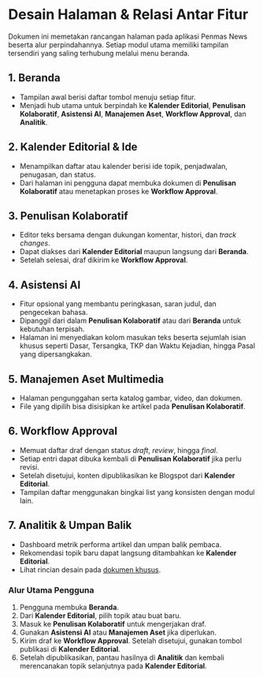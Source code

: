 # Desain Halaman & Relasi Antar Fitur

Dokumen ini memetakan rancangan halaman pada aplikasi Penmas News beserta alur perpindahannya. Setiap modul utama memiliki tampilan tersendiri yang saling terhubung melalui menu beranda.

## 1. Beranda
- Tampilan awal berisi daftar tombol menuju setiap fitur.
- Menjadi hub utama untuk berpindah ke **Kalender Editorial**, **Penulisan Kolaboratif**, **Asistensi AI**, **Manajemen Aset**, **Workflow Approval**, dan **Analitik**.

## 2. Kalender Editorial & Ide
- Menampilkan daftar atau kalender berisi ide topik, penjadwalan, penugasan, dan status.
- Dari halaman ini pengguna dapat membuka dokumen di **Penulisan Kolaboratif** atau menetapkan proses ke **Workflow Approval**.

## 3. Penulisan Kolaboratif
- Editor teks bersama dengan dukungan komentar, histori, dan _track changes_.
- Dapat diakses dari **Kalender Editorial** maupun langsung dari **Beranda**.
- Setelah selesai, draf dikirim ke **Workflow Approval**.

## 4. Asistensi AI
- Fitur opsional yang membantu peringkasan, saran judul, dan pengecekan bahasa.
- Dipanggil dari dalam **Penulisan Kolaboratif** atau dari **Beranda** untuk kebutuhan terpisah.
- Halaman ini menyediakan kolom masukan teks beserta sejumlah isian khusus seperti Dasar, Tersangka, TKP dan Waktu Kejadian, hingga Pasal yang dipersangkakan.

## 5. Manajemen Aset Multimedia
- Halaman pengunggahan serta katalog gambar, video, dan dokumen.
- File yang dipilih bisa disisipkan ke artikel pada **Penulisan Kolaboratif**.

## 6. Workflow Approval
- Memuat daftar draf dengan status _draft_, _review_, hingga _final_.
- Setiap entri dapat dibuka kembali di **Penulisan Kolaboratif** jika perlu revisi.
- Setelah disetujui, konten dipublikasikan ke Blogspot dari **Kalender Editorial**.
- Tampilan daftar menggunakan bingkai list yang konsisten dengan modul lain.

## 7. Analitik & Umpan Balik
- Dashboard metrik performa artikel dan umpan balik pembaca.
- Rekomendasi topik baru dapat langsung ditambahkan ke **Kalender Editorial**.
- Lihat rincian desain pada [dokumen khusus](analytics_dashboard.md).

### Alur Utama Pengguna
1. Pengguna membuka **Beranda**.
2. Dari **Kalender Editorial**, pilih topik atau buat baru.
3. Masuk ke **Penulisan Kolaboratif** untuk mengerjakan draf.
4. Gunakan **Asistensi AI** atau **Manajemen Aset** jika diperlukan.
5. Kirim draf ke **Workflow Approval**. Setelah disetujui, gunakan tombol publikasi di **Kalender Editorial**.
6. Setelah dipublikasikan, pantau hasilnya di **Analitik** dan kembali merencanakan topik selanjutnya pada **Kalender Editorial**.
